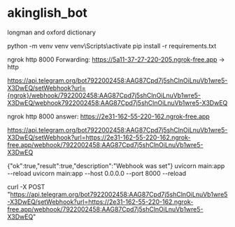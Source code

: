 # akinglish_bot
longman and oxford dictionary

python -m venv venv
venv\Scripts\activate
pip install -r requirements.txt


ngrok http 8000
Forwarding: https://5a11-37-27-220-205.ngrok-free.app -> http

https://api.telegram.org/bot7922002458:AAG87Cpd7j5shClnOiLnuVb1wre5-X3DwEQ/setWebhook?url={ngrok}/webhook/7922002458:AAG87Cpd7j5shClnOiLnuVb1wre5-X3DwEQ/webhook7922002458:AAG87Cpd7j5shClnOiLnuVb1wre5-X3DwEQ


ngrok http 8000
answer: https://2e31-162-55-220-162.ngrok-free.app

https://api.telegram.org/bot7922002458:AAG87Cpd7j5shClnOiLnuVb1wre5-X3DwEQ/setWebhook?url=https://2e31-162-55-220-162.ngrok-free.app/webhook/7922002458:AAG87Cpd7j5shClnOiLnuVb1wre5-X3DwEQ

{"ok":true,"result":true,"description":"Webhook was set"}
uvicorn main:app --reload
uvicorn main:app --host 0.0.0.0 --port 8000 --reload


curl -X POST "https://api.telegram.org/bot7922002458:AAG87Cpd7j5shClnOiLnuVb1wre5-X3DwEQ/setWebhook?url=https://2e31-162-55-220-162.ngrok-free.app/webhook/7922002458:AAG87Cpd7j5shClnOiLnuVb1wre5-X3DwEQ"


